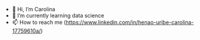 - 👋 Hi, I’m Carolina
- 🌱 I’m currently learning data science
- 📫 How to reach me (https://www.linkedin.com/in/henao-uribe-carolina-17759610a/)
